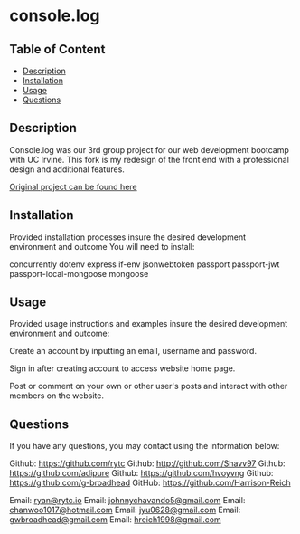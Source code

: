 # console.log

## Table of Content

- [Description](#description)
- [Installation](#installation)
- [Usage](#usage)
- [Questions](#questions)

## Description

Console.log was our 3rd group project for our web development bootcamp with UC Irvine. This fork is my redesign of the front end with a professional design and additional features.


[Original project can be found here](https://github.com/g-broadhead/console.log)

## Installation
Provided installation processes insure the desired development environment and outcome
You will need to install:

  concurrently
  dotenv
  express
  if-env
  jsonwebtoken
  passport
  passport-jwt
  passport-local-mongoose
  mongoose


## Usage
Provided usage instructions and examples insure the desired development environment and outcome:

  Create an account by inputting an email, username and password.

  Sign in after creating account to access website home page.

  Post or comment on your own or other user's posts and interact with other members on the website.

## Questions
If you have any questions, you may contact using the information below:

  Github: https://github.com/rytc
  Github: http://github.com/Shavv97
  Github: https://github.com/adipure
  Github: https://github.com/hvoyvng
  Github: https://github.com/g-broadhead
  GitHub: https://github.com/Harrison-Reich

  Email: ryan@rytc.io
  Email: johnnychavando5@gmail.com
  Email: chanwoo1017@hotmail.com
  Email: jyu0628@gmail.com
  Email: gwbroadhead@gmail.com
  Email: hreich1998@gmail.com
